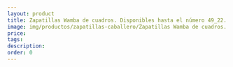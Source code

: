 ```yaml
---
layout: product
title: Zapatillas Wamba de cuadros. Disponibles hasta el número 49_22. A partir del 46_24
image: img/productos/zapatillas-caballero/Zapatillas Wamba de cuadros. Disponibles hasta el número 49_22. A partir del 46_24.webp
price: 
tags: 
description: 
order: 0
---
```

